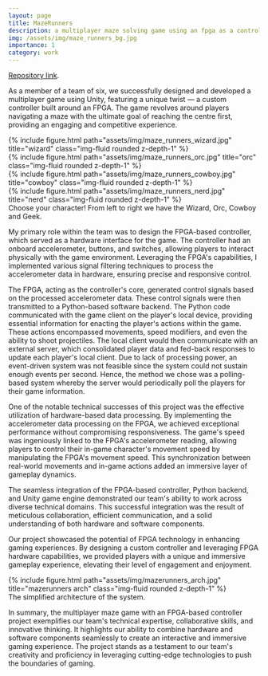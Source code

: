 ```yaml
---
layout: page
title: MazeRunners
description: a multiplayer maze solving game using an fpga as a controller!
img: /assets/img/maze_runners_bg.jpg
importance: 1
category: work
---
```


<a href="https://github.com/Zsombito/infoprog-cw">Repository link</a>.

As a member of a team of six, we successfully designed and developed a multiplayer game using Unity, featuring a unique twist — a custom controller built around an FPGA. The game revolves around players navigating a maze with the ultimate goal of reaching the centre first, providing an engaging and competitive experience.

<div class="row">
    <div class="col-sm">
        {% include figure.html path="assets/img/maze_runners_wizard.jpg" title="wizard" class="img-fluid rounded z-depth-1" %}
    </div>
    <div class="col-sm">
        {% include figure.html path="assets/img/maze_runners_orc.jpg" title="orc" class="img-fluid rounded z-depth-1" %}
    </div>
    <div class="col-sm">
        {% include figure.html path="assets/img/maze_runners_cowboy.jpg" title="cowboy" class="img-fluid rounded z-depth-1" %}
    </div>
    <div class="col-sm">
        {% include figure.html path="assets/img/maze_runners_nerd.jpg" title="nerd" class="img-fluid rounded z-depth-1" %}
    </div>
</div>
<div class="caption">
    Choose your character! From left to right we have the Wizard, Orc, Cowboy and Geek.
</div>

My primary role within the team was to design the FPGA-based controller, which served as a hardware interface for the game. The controller had an onboard accelerometer, buttons, and switches, allowing players to interact physically with the game environment. Leveraging the FPGA's capabilities, I implemented various signal filtering techniques to process the accelerometer data in hardware, ensuring precise and responsive control.

The FPGA, acting as the controller's core, generated control signals based on the processed accelerometer data. These control signals were then transmitted to a Python-based software backend. The Python code communicated with the game client on the player's local device, providing essential information for enacting the player's actions within the game. These actions encompassed movements, speed modifiers, and even the ability to shoot projectiles. The local client would then communicate with an external server, which consolidated player data and fed-back responses to update each player's local client. Due to lack of processing power, an event-driven system was not feasible since the system could not sustain enough events per second. Hence, the method we chose was a polling-based system whereby the server would periodically poll the players for their game information.

One of the notable technical successes of this project was the effective utilization of hardware-based data processing. By implementing the accelerometer data processing on the FPGA, we achieved exceptional performance without compromising responsiveness. The game's speed was ingeniously linked to the FPGA's accelerometer reading, allowing players to control their in-game character's movement speed by manipulating the FPGA's movement speed. This synchronization between real-world movements and in-game actions added an immersive layer of gameplay dynamics.

The seamless integration of the FPGA-based controller, Python backend, and Unity game engine demonstrated our team's ability to work across diverse technical domains. This successful integration was the result of meticulous collaboration, efficient communication, and a solid understanding of both hardware and software components.

Our project showcased the potential of FPGA technology in enhancing gaming experiences. By designing a custom controller and leveraging FPGA hardware capabilities, we provided players with a unique and immersive gameplay experience, elevating their level of engagement and enjoyment.

<div class="row">
    <div class="col-sm">
        {% include figure.html path="assets/img/mazerunners_arch.jpg" title="mazerunners arch" class="img-fluid rounded z-depth-1" %}
    </div>
</div>
<div class="caption">
    The simplified architecture of the system.
</div>

In summary, the multiplayer maze game with an FPGA-based controller project exemplifies our team's technical expertise, collaborative skills, and innovative thinking. It highlights our ability to combine hardware and software components seamlessly to create an interactive and immersive gaming experience. The project stands as a testament to our team's creativity and proficiency in leveraging cutting-edge technologies to push the boundaries of gaming.


